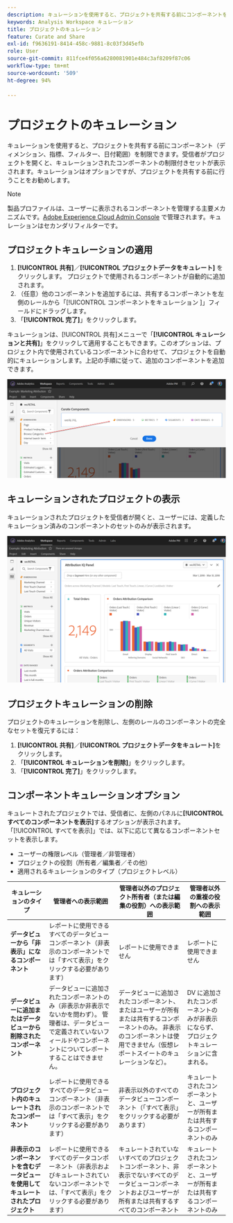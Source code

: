 ```yaml
---
description: キュレーションを使用すると、プロジェクトを共有する前にコンポーネントを制限できます。
keywords: Analysis Workspace キュレーション
title: プロジェクトのキュレーション
feature: Curate and Share
exl-id: f9636191-8414-458c-9881-8c03f3d45efb
role: User
source-git-commit: 811fce4f056a6280081901e484c3af8209f87c06
workflow-type: tm+mt
source-wordcount: '509'
ht-degree: 94%

---
```


# プロジェクトのキュレーション

キュレーションを使用すると、プロジェクトを共有する前にコンポーネント（ディメンション、指標、フィルター、日付範囲）を制限できます。受信者がプロジェクトを開くと、キュレーションされたコンポーネントの制限付きセットが表示されます。キュレーションはオプションですが、プロジェクトを共有する前に行うことをお勧めします。

>[!NOTE]
> 製品プロファイルは、ユーザーに表示されるコンポーネントを管理する主要メカニズムです。[Adobe Experience Cloud Admin Console](https://experienceleague.adobe.com/docs/core-services/interface/manage-users-and-products/admin-getting-started.html?lang=ja) で管理されます。キュレーションはセカンダリフィルターです。

## プロジェクトキュレーションの適用

1. **[!UICONTROL 共有]**／**[!UICONTROL プロジェクトデータをキュレート]** をクリックします。
プロジェクトで使用されるコンポーネントが自動的に追加されます。
1. （任意）他のコンポーネントを追加するには、共有するコンポーネントを左側のレールから「[!UICONTROL コンポーネントをキュレーション ]」フィールドにドラッグします。
1. 「**[!UICONTROL 完了]**」をクリックします。

キュレーションは、[!UICONTROL 共有]メニューで「**[!UICONTROL キュレーションと共有]**」をクリックして適用することもできます。このオプションは、プロジェクト内で使用されているコンポーネントに合わせて、プロジェクトを自動的にキュレーションします。上記の手順に従って、追加のコンポーネントを追加できます。

![ プロジェクトで使用されているコンポーネントを表示する「コンポーネントをキュレート」ウィンドウ ](assets/curation-field.png)

## キュレーションされたプロジェクトの表示

キュレーションされたプロジェクトを受信者が開くと、ユーザーには、定義したキュレーション済みのコンポーネントのセットのみが表示されます。

![ 定義したコンポーネントを示す、キュレートされた共有プロジェクト。](assets/curate-project.png)

## プロジェクトキュレーションの削除

プロジェクトのキュレーションを削除し、左側のレールのコンポーネントの完全なセットを復元するには：

1. **[!UICONTROL 共有]**／**[!UICONTROL プロジェクトデータをキュレート]**&#x200B;をクリックします。
1. 「**[!UICONTROL キュレーションを削除]**」をクリックします。
1. 「**[!UICONTROL 完了]**」をクリックします。

## コンポーネントキュレーションオプション

キュレートされたプロジェクトでは、受信者に、左側のパネルに&#x200B;**[!UICONTROL すべてのコンポーネントを表示]**&#x200B;するオプションが表示されます。「[!UICONTROL すべてを表示]」では、以下に応じて異なるコンポーネントセットを表示します。

* ユーザーの権限レベル（管理者／非管理者）
* プロジェクトの役割（所有者／編集者／その他）
* 適用されるキュレーションのタイプ（プロジェクトレベル）

| キュレーションのタイプ | 管理者への表示範囲 | 管理者以外のプロジェクト所有者（または編集の役割）への表示範囲 | 管理者以外の重複の役割への表示範囲 |
| --- | --- | --- | --- |
| **データビューから「非表示」になるコンポーネント** | レポートに使用できるすべてのデータビューコンポーネント（非表示のコンポーネントでは「すべて表示」をクリックする必要があります） | レポートに使用できません | レポートに使用できません |
| **データビューに追加またはデータビューから削除されたコンポーネント** | データビューに追加されたコンポーネントのみ（非表示か非表示でないかを問わず）。 管理者は、データビューで定義されていないフィールドやコンポーネントについてレポートすることはできません。 | データビューに追加されたコンポーネント、またはユーザーが所有または共有するコンポーネントのみ。 非表示のコンポーネントは使用できません（仮想レポートスイートのキュレーションなど）。 | DV に追加されたコンポーネントのみが非表示にならず、プロジェクトキュレーションに含まれる。 |
| **プロジェクト内のキュレートされたコンポーネント** | レポートに使用できるすべてのデータビューコンポーネント（非表示のコンポーネントでは「すべて表示」をクリックする必要があります） | 非表示以外のすべてのデータビューコンポーネント（「すべて表示」をクリックする必要があります） | キュレートされたコンポーネントと、ユーザーが所有または共有するコンポーネントのみ |
| **非表示のコンポーネントを含むデータビューを使用してキュレートされたプロジェクト** | レポートに使用できるすべてのデータコンポーネント（非表示およびキュレートされていないコンポーネントでは、「すべて表示」をクリックする必要があります） | キュレートされていないすべてのプロジェクトコンポーネント、非表示でないすべてのデータビューコンポーネントおよびユーザーが所有または共有するすべてのコンポーネント | キュレートされたコンポーネントと、ユーザーが所有または共有するコンポーネントのみ |
